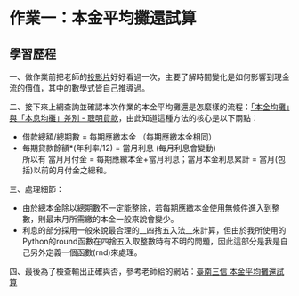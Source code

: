# 作業一：本金平均攤還試算
## 學習歷程
 
一、做作業前把老師的[投影片](https://docs.google.com/presentation/d/e/2PACX-1vQanrLs-ZSFlnAXkUL5uLO9PVvrK1GaNFcjCVwC7IyIt16w_NuaCYUaO6lRxF54Qub_RntV2FGKr-Dm/pub?start=false&loop=false&delayms=3000&slide=id.p)好好看過一次，主要了解時間變化是如何影響到現金流的價值，其中的數學式皆自己推導過。

二、接下來上網查詢並確認本次作業的本金平均攤還是怎麼樣的流程：[「本金均攤」與「本息均攤」差別 - 聰明貸款](https://www.smartloan.com.tw/viewBlogDetail.do?kmId=45)，由此知道這種方法的核心是以下兩點： <br />
 * 借款總額/總期數 = 每期應繳本金 （每期應繳本金相同）
 * 每期貸款餘額*(年利率/12) = 當月利息 (每月利息會變動) <br />
 所以有 當月月付金 = 每期應繳本金+當月利息；當月本金利息累計 = 當月(包括)以前的月付金之總和。

三、處理細節：<br />
 * 由於總本金除以總期數不一定能整除，若每期應繳本金使用無條件進入到整數，則最末月所需繳的本金一般來說會變少。
 * 利息的部分採用一般來說最合理的__四捨五入法__來計算，但由於我所使用的Python的round函數在四捨五入取整數時有不明的問題，因此這部分是我是自己另外定義一個函數(rnd)來處理。

四、最後為了檢查輸出正確與否，參考老師給的網站：[臺南三信 本金平均攤還試算](https://ttc.scu.org.tw/memdca1.htm) <br />
